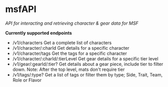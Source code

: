 # msfAPI
_API for interacting and retrieving character &amp; gear data for MSF_

__Currently supported endpoints__

- /v1/characters 
    Get a complete list of characters
- /v1/character/:charId
    Get details for a specific character
- /v1/character/tags
    Get the tags for a specific character
- /v1/character/:charId/:tierLevel
    Get gear details for a specific tier level
- /v1/gear/:gearId/:tier?
    Get details about a gear piece, include tier to filter down. 
    Note: After the top level, mats don't require tier
- /v1/tags/:type?
    Get a list of tags or filter them by type; Side, Trait, Team, Role or Flavor
